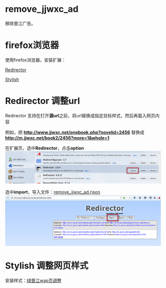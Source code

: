 # remove_jjwxc_ad

移除晋江广告。

# firefox浏览器

使用firefox浏览器，安装扩展：

[Redirector](https://addons.mozilla.org/en-US/firefox/addon/redirector/)

[Stylish](https://addons.mozilla.org/en-US/firefox/addon/stylish/)

# Redirector 调整url

Redirector 支持在打开**源url**之前，将url替换成指定目标样式，然后再载入网页内容

例如，把 
**http://www.jjwxc.net/onebook.php?novelid=2456**
替换成
**http://m.jjwxc.net/book2/2456?more=1&whole=1**


在扩展页，选中**Redirector**，点击**option**
![option](redirector_option.png)

选中**import**，导入文件：[remove_jjwxc_ad.rjson](remove_jjwxc_ad.rjson)
![import](redirector_import.png)

# Stylish 调整网页样式

安装样式：[绿晋江wap页调整](https://userstyles.org/styles/109299/wap)

